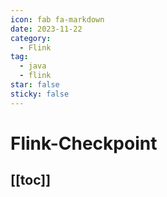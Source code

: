 ```yaml
---
icon: fab fa-markdown
date: 2023-11-22
category:
  - Flink
tag:
  - java
  - flink
star: false
sticky: false
---
```


# Flink-Checkpoint

[[toc]]
---
